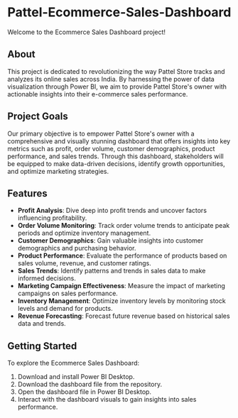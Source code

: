 # Pattel-Ecommerce-Sales-Dashboard

Welcome to the Ecommerce Sales Dashboard project!

## About

This project is dedicated to revolutionizing the way Pattel Store tracks and analyzes its online sales across India. By harnessing the power of data visualization through Power BI, we aim to provide Pattel Store's owner with actionable insights into their e-commerce sales performance.

## Project Goals

Our primary objective is to empower Pattel Store's owner with a comprehensive and visually stunning dashboard that offers insights into key metrics such as profit, order volume, customer demographics, product performance, and sales trends. Through this dashboard, stakeholders will be equipped to make data-driven decisions, identify growth opportunities, and optimize marketing strategies.

## Features

- **Profit Analysis**: Dive deep into profit trends and uncover factors influencing profitability.
- **Order Volume Monitoring**: Track order volume trends to anticipate peak periods and optimize inventory management.
- **Customer Demographics**: Gain valuable insights into customer demographics and purchasing behavior.
- **Product Performance**: Evaluate the performance of products based on sales volume, revenue, and customer ratings.
- **Sales Trends**: Identify patterns and trends in sales data to make informed decisions.
- **Marketing Campaign Effectiveness**: Measure the impact of marketing campaigns on sales performance.
- **Inventory Management**: Optimize inventory levels by monitoring stock levels and demand for products.
- **Revenue Forecasting**: Forecast future revenue based on historical sales data and trends.

## Getting Started

To explore the Ecommerce Sales Dashboard:

1. Download and install Power BI Desktop.
2. Download the dashboard file from the repository.
3. Open the dashboard file in Power BI Desktop.
4. Interact with the dashboard visuals to gain insights into sales performance.


